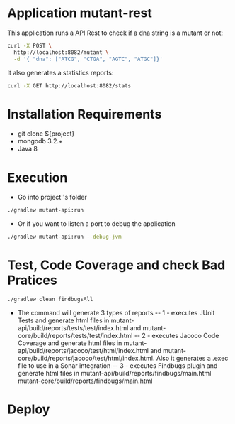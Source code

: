 # Application mutant-rest 

This application runs a API Rest to check if a dna string is a mutant or not:
```sh
curl -X POST \
  http://localhost:8082/mutant \
  -d '{ "dna": ["ATCG", "CTGA", "AGTC", "ATGC"]}'
```
It also generates a statistics reports:
```sh
curl -X GET http://localhost:8082/stats
```

# Installation Requirements
- git clone ${project}
- mongodb 3.2.+
- Java 8

# Execution
- Go into project''s folder
```sh
./gradlew mutant-api:run
```
- Or if you want to listen a port to debug the application
```sh
./gradlew mutant-api:run --debug-jvm
```

# Test, Code Coverage and check Bad Pratices
```sh
./gradlew clean findbugsAll
```

- The command will generate 3 types of reports
-- 1 - executes JUnit Tests and generate html files in mutant-api/build/reports/tests/test/index.html and mutant-core/build/reports/tests/test/index.html
-- 2 - executes Jacoco Code Coverage and generate html files in mutant-api/build/reports/jacoco/test/html/index.html and mutant-core/build/reports/jacoco/test/html/index.html. Also it generates a .exec file to use in a Sonar integration
-- 3 - executes Findbugs plugin and generate html files in mutant-api/build/reports/findbugs/main.html mutant-core/build/reports/findbugs/main.html


# Deploy
